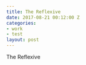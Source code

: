 ```yaml
---
title: The Reflexive
date: 2017-08-21 00:12:00 Z
categories:
- work
- test
layout: post
---
```


The Reflexive